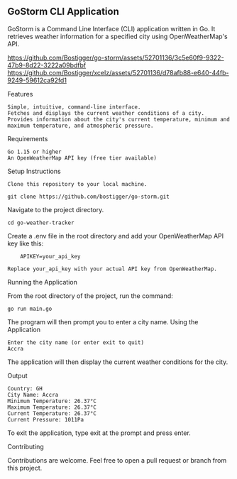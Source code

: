 ## GoStorm CLI Application

GoStorm is a Command Line Interface (CLI) application written in Go. It retrieves weather information for a specified city using OpenWeatherMap's API.

https://github.com/Bostigger/go-storm/assets/52701136/3c5e60f9-9322-47b9-8d22-3222a09bdfbf
https://github.com/Bostigger/xcelz/assets/52701136/d78afb88-e640-44fb-9249-59612ca92fd1


Features

    Simple, intuitive, command-line interface.
    Fetches and displays the current weather conditions of a city.
    Provides information about the city's current temperature, minimum and maximum temperature, and atmospheric pressure.

Requirements

    Go 1.15 or higher
    An OpenWeatherMap API key (free tier available)

Setup Instructions

    Clone this repository to your local machine.

```
git clone https://github.com/bostigger/go-storm.git
```

Navigate to the project directory.

```
cd go-weather-tracker
```

Create a .env file in the root directory and add your OpenWeatherMap API key like this:

```
    APIKEY=your_api_key
```

    Replace your_api_key with your actual API key from OpenWeatherMap.

Running the Application

From the root directory of the project, run the command:

```
go run main.go
```

The program will then prompt you to enter a city name.
Using the Application
```
Enter the city name (or enter exit to quit)
Accra
```


The application will then display the current weather conditions for the city.

Output
```
Country: GH
City Name: Accra
Minimum Temperature: 26.37°C
Maximum Temperature: 26.37°C
Current Temperature: 26.37°C
Current Pressure: 1011Pa

```
To exit the application, type exit at the prompt and press enter.

Contributing

Contributions are welcome. Feel free to open a pull request or branch from this project.
